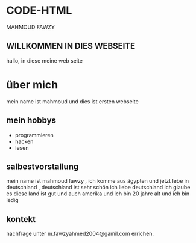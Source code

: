 # CODE-HTML
<!DOCTYPE HTML>
<html lang="de">
      <head>
            <meta charset="utf-8">
            <meta name="viewport" content=" width=device-width,inilail=scale=1,0">
            <taitle>MAHMOUD FAWZY </taitle>
      </head>
      <body>
            <h2>WILLKOMMEN IN DIES WEBSEITE</h2>
              <p>hallo, in diese meine web seite </p>
                <h1>über mich</h1>
                   <p>mein name ist mahmoud und dies ist ersten webseite </p>
                     <h2> mein hobbys</h2>
                        <ul>
                           <li>programmieren</li>
                              <li>hacken</li>
                                 <li>lesen</li>
                                    </ul>
                                        <h2>salbestvorstallung</h2>
                                           <p> mein name ist mahmoud fawzy , ich komme aus ägypten und jetzt lebe in deutschland , deutschland ist sehr schön ich liebe deutschland ich glaube es diese land ist gut und auch amerika und ich bin 20 jahre alt und ich bin ledig</p>
                                             <h2>kontekt</h2>
                                                <p> nachfrage unter <a herf="m.fawzyahmed2004@gmail.com">m.fawzyahmed2004@gamil.com</a> errichen.</p>
      </body>
</html>
